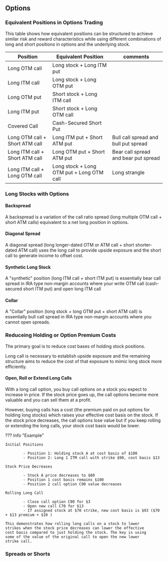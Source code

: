 
## Options

### Equivalent Positions in Options Trading

This table shows how equivalent positions can be structured to achieve
similar risk and reward characteristics while using different
combinations of long and short positions in options and the underlying
stock.

| Position                           | Equivalent Position                  | comments |
|------------------------------------|-------------------------------------|---|
| Long OTM call                      | Long stock + Long ITM put           ||
| Long ITM call                      | Long stock + Long OTM put           ||
| Long OTM put                       | Short stock + Long ITM call         ||
| Long ITM put                       | Short stock + Long OTM call         ||
| Covered Call                       | Cash-Secured Short Put              ||
| Long OTM call + Short ATM call      | Long ITM put + Short ATM put        |Bull call spread and bull put spread|
| Long ITM call + Short ATM call      | Long OTM put + Short ATM put        |Bear call spread and bear put spread|
| Long ITM call + Long OTM call 	| Long stock + Long OTM put + Long OTM call| Long strangle|



### Long Stocks with Options

#### Backspread

A backspread is a variation of the call ratio spread (long multiple
OTM call + short ATM calls) equivalent to a net long position in
options.

#### Diagonal Spread

A diagonal spread (long longer-dated OTM or ATM call + short
shorter-dated ATM call) uses the long call to provide upside exposure
and the short call to generate income to offset cost.

#### Synthetic Long Stock

A "synthetic" position (long ITM call + short ITM put) is essentially
bear call spread in IRA type non-margin accounts where your write OTM
call (cash-secured short ITM put) and open long ITM call

#### Collar

A "Collar" position (long stock + long OTM put + short ATM call) is
essentially bull call spread in IRA type non-margin accounts where you
cannot open spreads. 

### Reduceing Holding or Option Premium Costs

The primary goal is to reduce cost bases of holding stock positions.

Long call is necessary to establish upside exposure and the remaining
structure aims to reduce the cost of that exposure to mimic long stock
more efficiently.


#### Open, Roll or Extend Long Calls

With a long call option, you buy call options on a stock you expect to
increase in price. If the stock price goes up, the call options become
more valuable and you can sell them at a profit.

However, buying calls has a cost (the premium paid on put options for
holding long stocks) which raises your effective cost basis on the
stock. If the stock price decreases, the call options lose value but
if you keep rolling or extending the long calls, your stock cost basis
would be lower. 

??? Info "Example"

    Initial Positions
    
            - Position 1: Holding stock A at cost basis of $100
            - Position 2: Long 1 ITM call with strike $90, cost basis $13

    Stock Price Decreases
    
            - Stock A price decreases to $80
            - Position 1 cost basis remains $100
            - Position 2 call option C90 value decreases

    Rolling Long Call

            - Close call option C90 for $3
            - Open new call C70 for $13
            - If assigned stock at $70 strike, new cost basis is $93 ($70 + $13 premium + $10 )

    This demonstrates how rolling long calls on a stock to lower
    strikes when the stock price decreases can lower the effective
    cost basis compared to just holding the stock. The key is using
    some of the value of the original call to open the new lower
    strike call.




### Spreads or Shorts